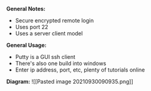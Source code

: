 **General Notes:**
* Secure encrypted remote login
* Uses port 22
* Uses a server client model

**General Usage:**
* Putty is a GUI ssh client
* There's also one build into windows
* Enter ip address, port, etc, plenty of tutorials online

**Diagram:**
![[Pasted image 20210930090935.png]]